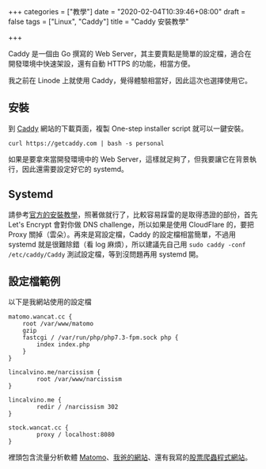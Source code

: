 +++
categories = ["教學"]
date = "2020-02-04T10:39:46+08:00"
draft = false
tags = ["Linux", "Caddy"]
title = "Caddy 安裝教學"

+++

Caddy 是一個由 Go 撰寫的 Web Server，其主要賣點是簡單的設定檔，適合在開發環境中快速架設，還有自動 HTTPS 的功能，相當方便。

我之前在 Linode 上就使用 Caddy，覺得體驗相當好，因此這次也選擇使用它。

## 安裝

到 [Caddy](https://caddyserver.com/) 網站的下載頁面，複製 One-step installer script 就可以一鍵安裝。

```
curl https://getcaddy.com | bash -s personal
```

如果是要拿來當開發環境中的 Web Server，這樣就足夠了，但我要讓它在背景執行，因此還需要設定好它的 systemd。

## Systemd

請參考[官方的安裝教學](https://github.com/caddyserver/caddy/tree/master/dist/init/linux-systemd)，照著做就行了，比較容易踩雷的是取得憑證的部份，首先 Let's Encrypt 會對你做 DNS challenge，所以如果是使用 CloudFlare 的，要把 Proxy 關掉（雲朵）。再來是寫設定檔，Caddy 的設定檔相當簡單，不過用 systemd 就是很難除錯（看 log 麻煩），所以建議先自己用 `sudo caddy -conf /etc/caddy/Caddy` 測試設定檔，等到沒問題再用 systemd 開。

## 設定檔範例

以下是我網站使用的設定檔

```
matomo.wancat.cc {
    root /var/www/matomo
    gzip
    fastcgi / /var/run/php/php7.3-fpm.sock php {
        index index.php
    }
}

lincalvino.me/narcissism {
        root /var/www/narcissism
}

lincalvino.me {
        redir / /narcissism 302
}

stock.wancat.cc {
        proxy / localhost:8080
}
```

裡頭包含流量分析軟體 [Matomo](/post/matomo-installation/)、[我爸的網站](https://lincalvino.me)、還有我寫的[股票爬蟲程式網站](https://stock.wancat.cc)。